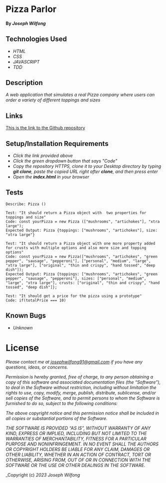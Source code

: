 # Pizza Parlor

#### By _**Joseph Wilfong**_

## Technologies Used

* _HTML_
* _CSS_
* _JAVASCRIPT_
* _TDD_

## Description

_A web application that simulates a real Pizza company where users can order a variety of different toppings and sizes_

## Links

[This is the link to the Github repository](https://github.com/jcarenza67/Pizza-Parlor) 

## Setup/Installation Requirements

* _Click the link provided above_
* _Click the green dropdown button that says "Code"_
* _Copy the repository HTTPS, clone it to your Desktop directory by typing ***git clone***, paste the copied URL right after **clone**, and then press enter_
* _Open the **index.html** in your browser_

## Tests
  ```
  Describe: Pizza ()

  Test: "It should return a Pizza object with  two properties for toppings and size"
  Code: const yourPizza = new Pizza (["mushrooms", "artichokes"], "xtra large"); 
  Expected Output: Pizza {toppings: ["mushrooms", "artichokes"], size: "xtra large"}

  Test: "It should return a Pizza object with one more property added for crusts with multiple options and also more size and topping options"
  Code: const yourPizza = new Pizza(["mushrooms", "artichokes", "green pepper", "sausage", "pepperoni"], ["personal", "medium", "large", "xtra large"], ["original", "thin and crispy", "hand tossed", "deep dish"]);
  Expected Output: Pizza {toppings: ["mushrooms", "artichokes", "green pepper", "sausage", "pepperoni"], sizes: ["personal", "medium", "large", "xtra large"], crusts: ["original", "thin and crispy", "hand tossed", "deep dish"]};

  Test: "It should get a price for the pizza using a prototype"
  Code: if(totalPrice === 10)
  ```
## Known Bugs

* _Unknown_

# License

_Please contact me at josephwilfong91@gmail.com if you have any questions, ideas, or concerns._

_Permission is hereby granted, free of charge, to any person obtaining a copy of this software and associated documentation files (the “Software”), to deal in the Software without restriction, including without limitation the rights to use, copy, modify, merge, publish, distribute, sublicense, and/or sell copies of the Software, and to permit persons to whom the Software is furnished to do so, subject to the following conditions:_

_The above copyright notice and this permission notice shall be included in all copies or substantial portions of the Software._

_THE SOFTWARE IS PROVIDED “AS IS”, WITHOUT WARRANTY OF ANY KIND, EXPRESS OR IMPLIED, INCLUDING BUT NOT LIMITED TO THE WARRANTIES OF MERCHANTABILITY, FITNESS FOR A PARTICULAR PURPOSE AND NONINFRINGEMENT. IN NO EVENT SHALL THE AUTHORS OR COPYRIGHT HOLDERS BE LIABLE FOR ANY CLAIM, DAMAGES OR OTHER LIABILITY, WHETHER IN AN ACTION OF CONTRACT, TORT OR OTHERWISE, ARISING FROM, OUT OF OR IN CONNECTION WITH THE SOFTWARE OR THE USE OR OTHER DEALINGS IN THE SOFTWARE._

_Copyright (c) _2023_ _Joseph Wilfong_
